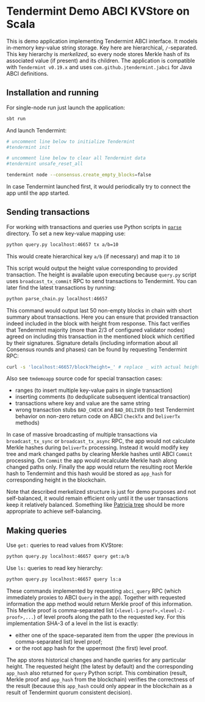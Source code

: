 # Tendermint Demo ABCI KVStore on Scala
This is demo application implementing Tendermint ABCI interface. It models in-memory key-value string storage. Key here are hierarchical, `/`-separated. This key hierarchy is *merkelized*, so every node stores Merkle hash of its associated value (if present) and its children.
The application is compatible with `Tendermint v0.19.x` and uses `com.github.jtendermint.jabci` for Java ABCI definitions.

## Installation and running
For single-node run just launch the application:
```bash
sbt run
```
And launch Tendermint:
```bash
# uncomment line below to initialize Tendermint
#tendermint init

# uncomment line below to clear all Tendermint data
#tendermint unsafe_reset_all

tendermint node --consensus.create_empty_blocks=false
```

In case Tendermint launched first, it would periodically try to connect the app until the app started. 

## Sending transactions
For working with transactions and queries use Python scripts in [`parse`](https://github.com/fluencelabs/tendermint_research/tree/master/parse) directory.
To set a new key-value mapping use:
```bash
python query.py localhost:46657 tx a/b=10
```
This would create hierarchical key `a/b` (if necessary) and map it to `10`

This script would output the height value corresponding to provided transaction. The height is available upon executing because `query.py` script uses `broadcast_tx_commit` RPC to send transactions to Tendermint. You can later find the latest transactions by running:
```bash
python parse_chain.py localhost:46657
```
This command would output last 50 non-empty blocks in chain with short summary about transactions. Here you can ensure that provided transaction indeed included in the block with height from response. This fact verifies that Tendermint majority (more than 2/3 of configured validator nodes) agreed on including this transaction in the mentioned block which certified by their signatures. Signature details (including information about all Consensus rounds and phases) can be found by requesting Tendermint RPC:
```bash
curl -s 'localhost:46657/block?height=_' # replace _ with actual height number
```
Also see `tmdemoapp` source code for special transaction cases:
* ranges (to insert multiple key-value pairs in single transaction)
* inserting comments (to deduplicate subsequent identical transaction)
* transactions where key and value are the same string
* wrong transaction stubs `BAD_CHECK` and `BAD_DELIVER` (to test Tendermint behavior on non-zero return code on ABCI `CheckTx` and `DeliverTx` methods)

In case of massive broadcasting of multiple transactions via `broadcast_tx_sync` or `broadcast_tx_async` RPC, the app would not calculate Merkle hashes during `DeliverTx` processing. Instead it would modify key tree and mark changed paths by clearing Merkle hashes until ABCI `Commit` processing. On `Commit` the app would recalculate Merkle hash along changed paths only. Finally the app would return the resulting root Merkle hash to Tendermint and this hash would be stored as `app_hash` for corresponding height in the blockchain.

Note that described merkelized structure is just for demo purposes and not self-balanced, it would remain efficient only until it the user transactions keep it relatively balanced. Something like [Patricia tree](https://github.com/ethereum/wiki/wiki/Patricia-Tree) should be more appropriate to achieve self-balancing.

## Making queries
Use `get:` queries to read values from KVStore:
```bash
python query.py localhost:46657 query get:a/b
```
Use `ls:` queries to read key hierarchy:
```bash
python query.py localhost:46657 query ls:a
```
These commands implemented by requesting `abci_query` RPC (which immediately proxies to ABCI `Query` in the app). Together with requested information the app method would return Merkle proof of this information. This Merkle proof is comma-separated list (`<level-1-proof>,<level-2-proof>,...`) of level proofs along the path to the requested key. For this implementation SHA-3 of a level in the list is exactly:
* either one of the space-separated item from the upper (the previous in comma-separated list) level proof;
* or the root app hash for the uppermost (the first) level proof.

The app stores historical changes and handle queries for any particular height. The requested height (the latest by default) and the corresponding `app_hash` also returned for `query` Python script. This combination (result, Merkle proof and `app_hash` from the blockchain) verifies the correctness of the result (because this `app_hash` could only appear in the blockchain as a result of Tendermint quorum consistent decision).